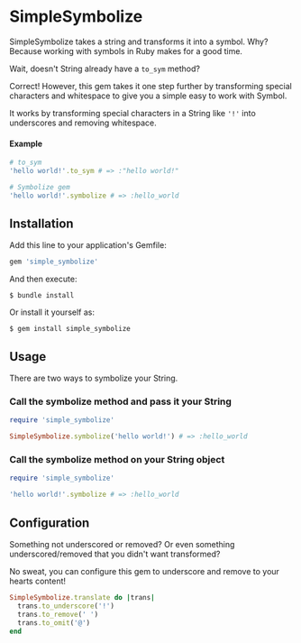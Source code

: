 # SimpleSymbolize

SimpleSymbolize takes a string and transforms it into a symbol. Why? Because working with symbols in Ruby makes for a 
good time.

Wait, doesn't String already have a `to_sym` method?

Correct! However, this gem takes it one step further by transforming special characters and whitespace to give you a 
simple easy to work with Symbol.

It works by transforming special characters in a String like `'!'` into underscores and removing whitespace.

#### Example

```ruby
# to_sym
'hello world!'.to_sym # => :"hello world!"

# Symbolize gem
'hello world!'.symbolize # => :hello_world
```

## Installation

Add this line to your application's Gemfile:

```ruby
gem 'simple_symbolize'
```

And then execute:

    $ bundle install

Or install it yourself as:

    $ gem install simple_symbolize

## Usage

There are two ways to symbolize your String.

### Call the symbolize method and pass it your String

```ruby
require 'simple_symbolize'

SimpleSymbolize.symbolize('hello world!') # => :hello_world
```

### Call the symbolize method on your String object

```ruby
require 'simple_symbolize'

'hello world!'.symbolize # => :hello_world
```

## Configuration

Something not underscored or removed? Or even something underscored/removed that you didn't want transformed? 

No sweat, you can configure this gem to underscore and remove to your hearts content!

```ruby
SimpleSymbolize.translate do |trans|
  trans.to_underscore('!')
  trans.to_remove(' ')
  trans.to_omit('@')
end
```

[comment]: <> (## Contributing)

[comment]: <> (Bug reports and pull requests are welcome on GitHub at https://github.com/[USERNAME]/simple_symbolize.)


[comment]: <> (## License)

[comment]: <> (The gem is available as open source under the terms of the [MIT License]&#40;https://opensource.org/licenses/MIT&#41;.)
